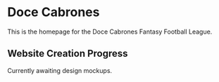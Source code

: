 # Doce Cabrones

This is the homepage for the Doce Cabrones Fantasy Football League.

## Website Creation Progress

Currently awaiting design mockups.
